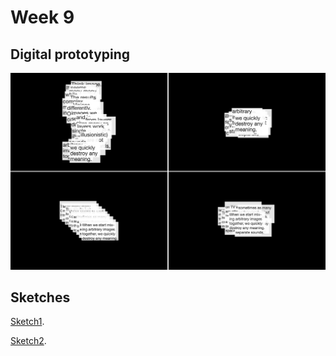 # Week 9

## Digital prototyping
![png](https://github.com/KristineGudmundsen/CodeWords/raw/master/SKO/Week_09/LayersDemo.png)

## Sketches
[Sketch1](https://kristinegudmundsen.github.io/CodeWords/SKO/Week_09/MajorProjectSketch1/).

[Sketch2](https://kristinegudmundsen.github.io/CodeWords/SKO/Week_09/MajorProjectSketch2/).
